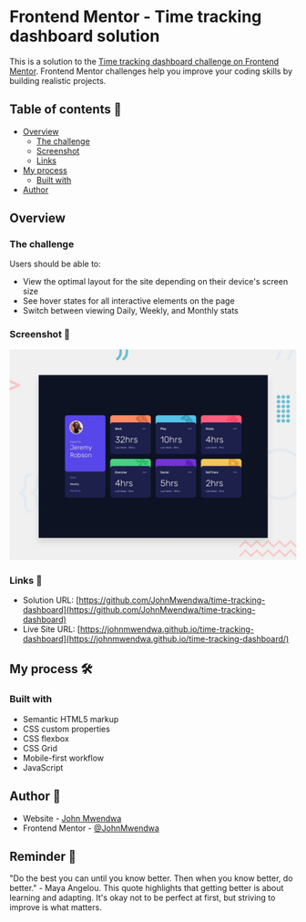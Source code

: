 # Frontend Mentor - Time tracking dashboard solution

This is a solution to the [Time tracking dashboard challenge on Frontend Mentor](https://www.frontendmentor.io/challenges/time-tracking-dashboard-UIQ7167Jw). Frontend Mentor challenges help you improve your coding skills by building realistic projects.

## Table of contents 📑

- [Overview](#overview)
  - [The challenge](#the-challenge)
  - [Screenshot](#screenshot)
  - [Links](#links)
- [My process](#my-process)
  - [Built with](#built-with)
- [Author](#author)

## Overview

### The challenge

Users should be able to:

- View the optimal layout for the site depending on their device's screen size
- See hover states for all interactive elements on the page
- Switch between viewing Daily, Weekly, and Monthly stats

### Screenshot 🔳

![Project screenshot](design/desktop-preview.jpg)

### Links 🔗

- Solution URL: [https://github.com/JohnMwendwa/time-tracking-dashboard](https://github.com/JohnMwendwa/time-tracking-dashboard)
- Live Site URL: [https://johnmwendwa.github.io/time-tracking-dashboard](https://johnmwendwa.github.io/time-tracking-dashboard/)

## My process 🛠

### Built with

- Semantic HTML5 markup
- CSS custom properties
- CSS flexbox
- CSS Grid
- Mobile-first workflow
- JavaScript

## Author 🤵

- Website - [John Mwendwa](https://johnmwendwa.vercel.app/)
- Frontend Mentor - [@JohnMwendwa](https://www.frontendmentor.io/profile/JohnMwendwa)

## Reminder 📝

"Do the best you can until you know better. Then when you know better, do better." - Maya Angelou. This quote highlights that getting better is about learning and adapting. It's okay not to be perfect at first, but striving to improve is what matters.
